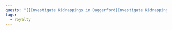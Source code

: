 ```yaml
---
quests: "[[Investigate Kidnappings in Daggerford|Investigate Kidnappings in Daggerford]]"
tags:
  - royalty
---
```


